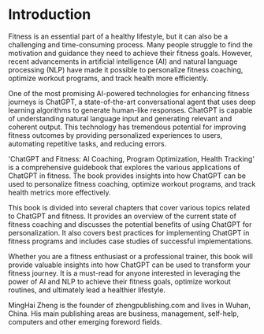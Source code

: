 # Introduction

Fitness is an essential part of a healthy lifestyle, but it can also be a challenging and time-consuming process. Many people struggle to find the motivation and guidance they need to achieve their fitness goals. However, recent advancements in artificial intelligence (AI) and natural language processing (NLP) have made it possible to personalize fitness coaching, optimize workout programs, and track health more efficiently.

One of the most promising AI-powered technologies for enhancing fitness journeys is ChatGPT, a state-of-the-art conversational agent that uses deep learning algorithms to generate human-like responses. ChatGPT is capable of understanding natural language input and generating relevant and coherent output. This technology has tremendous potential for improving fitness outcomes by providing personalized experiences to users, automating repetitive tasks, and reducing errors.

'ChatGPT and Fitness: AI Coaching, Program Optimization, Health Tracking' is a comprehensive guidebook that explores the various applications of ChatGPT in fitness. The book provides insights into how ChatGPT can be used to personalize fitness coaching, optimize workout programs, and track health metrics more effectively.

This book is divided into several chapters that cover various topics related to ChatGPT and fitness. It provides an overview of the current state of fitness coaching and discusses the potential benefits of using ChatGPT for personalization. It also covers best practices for implementing ChatGPT in fitness programs and includes case studies of successful implementations.

Whether you are a fitness enthusiast or a professional trainer, this book will provide valuable insights into how ChatGPT can be used to transform your fitness journey. It is a must-read for anyone interested in leveraging the power of AI and NLP to achieve their fitness goals, optimize workout routines, and ultimately lead a healthier lifestyle.

MingHai Zheng is the founder of zhengpublishing.com and lives in Wuhan, China. His main publishing areas are business, management, self-help, computers and other emerging foreword fields.
